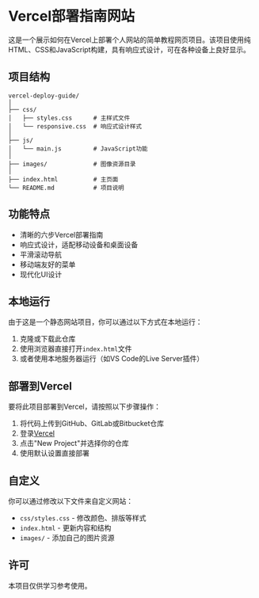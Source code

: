 # Vercel部署指南网站

这是一个展示如何在Vercel上部署个人网站的简单教程网页项目。该项目使用纯HTML、CSS和JavaScript构建，具有响应式设计，可在各种设备上良好显示。

## 项目结构

```
vercel-deploy-guide/
│
├── css/
│   ├── styles.css      # 主样式文件
│   └── responsive.css  # 响应式设计样式
│
├── js/
│   └── main.js         # JavaScript功能
│
├── images/             # 图像资源目录
│
├── index.html          # 主页面
└── README.md           # 项目说明
```

## 功能特点

- 清晰的六步Vercel部署指南
- 响应式设计，适配移动设备和桌面设备
- 平滑滚动导航
- 移动端友好的菜单
- 现代化UI设计

## 本地运行

由于这是一个静态网站项目，你可以通过以下方式在本地运行：

1. 克隆或下载此仓库
2. 使用浏览器直接打开`index.html`文件
3. 或者使用本地服务器运行（如VS Code的Live Server插件）

## 部署到Vercel

要将此项目部署到Vercel，请按照以下步骤操作：

1. 将代码上传到GitHub、GitLab或Bitbucket仓库
2. 登录[Vercel](https://vercel.com)
3. 点击"New Project"并选择你的仓库
4. 使用默认设置直接部署

## 自定义

你可以通过修改以下文件来自定义网站：

- `css/styles.css` - 修改颜色、排版等样式
- `index.html` - 更新内容和结构
- `images/` - 添加自己的图片资源

## 许可

本项目仅供学习参考使用。 